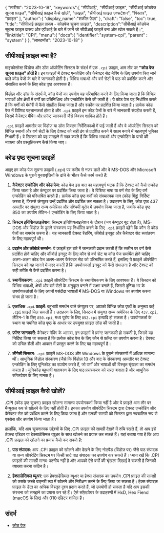 {
"तारीख": "2023-10-18",
   "keywords":[
"सीपीआई",
"सीपीआई फ़ाइल",
"सीपीआई कोडपेज सूचना फ़ाइल",
"सीपीआई फ़ाइल कैसे खोलें",
"फ़ाइल",
"सीपीआई फ़ाइल एक्सटेंशन",
"विस्तार",
"फ़ाइल"
],
   "author":{
"display_name":"शकील फ़ैज़"
},
"draft": "false",
"toc": true,
"title": "सीपीआई फ़ाइल प्रारूप - कोडपेज सूचना फ़ाइल",
   "description":"सीपीआई कोडपेज सूचना फ़ाइल प्रारूप और एपीआई के बारे में जानें जो सीपीआई फाइलें बना और खोल सकते हैं।",
"linktitle": "CPI",
   "menu":{
      "docs":{
         "identifier":"system-cpi",
"parent" : "system"
}
},
"लास्टमॉड": "2023-10-18"
}

## सीपीआई फ़ाइल क्या है?

माइक्रोसॉफ्ट विंडोज और डॉस ऑपरेटिंग सिस्टम के संदर्भ में एक `.cpi` फ़ाइल, आम तौर पर **"कोड पेज सूचना फ़ाइल" होती है।** इन फ़ाइलों में टेक्स्ट एन्कोडिंग और कैरेक्टर सेट मैपिंग के लिए उपयोग किए जाने वाले कोड पेजों के बारे में जानकारी होती है। विभिन्न भाषाओं और वर्ण सेटों में पाठ को प्रदर्शित करने और संसाधित करने के लिए कोड पृष्ठ आवश्यक हैं।

विंडोज़ और डॉस के संदर्भ में, कोड पेजों का उपयोग यह परिभाषित करने के लिए किया जाता है कि विभिन्न भाषाओं और क्षेत्रों में वर्णों का प्रतिनिधित्व और एन्कोडिंग कैसे की जाती है। ये कोड पेज यह निर्धारित करते हैं कि वर्णों को मेमोरी में कैसे संग्रहीत किया जाता है और स्क्रीन पर प्रदर्शित किया जाता है। प्रत्येक कोड पेज में विशिष्ट पहचानकर्ता होता है और `.cpi` फ़ाइलें इन कोड पेजों के बारे में जानकारी संग्रहीत करती हैं, जिसमें कैरेक्टर मैपिंग और फ़ॉन्ट जानकारी जैसे विवरण शामिल होते हैं।

`.cpi` फ़ाइलें आमतौर पर विंडोज़ या डॉस सिस्टम निर्देशिकाओं में पाई जाती हैं और वे ऑपरेटिंग सिस्टम को विभिन्न स्थानों और वर्ण सेटों के लिए टेक्स्ट को सही ढंग से प्रदर्शित करने में सक्षम बनाने में महत्वपूर्ण भूमिका निभाती हैं। वे सिस्टम को यह समझने में मदद करते हैं कि विभिन्न भाषाओं और एन्कोडिंग के पात्रों की व्याख्या और प्रस्तुतिकरण कैसे किया जाए।

## कोड पृष्ठ सूचना फ़ाइलें

आइए हम कोड पेज सूचना फ़ाइलों (.cpi) पर करीब से नज़र डालें और वे MS-DOS और Microsoft Windows के पुराने पुनरावृत्तियों के ढांचे के भीतर कैसे कार्य करते हैं:

1. **कैरेक्टर एन्कोडिंग और कोड पेज**: कोड पेज इस बात का महत्वपूर्ण घटक हैं कि टेक्स्ट को कैसे एन्कोड किया जाता है और कंप्यूटर पर प्रदर्शित किया जाता है। वे विशिष्ट भाषा या वर्ण सेट के लिए वर्ण एन्कोडिंग को परिभाषित करते हैं। प्रत्येक कोड पृष्ठ वर्णों को संख्यात्मक मान (कोड बिंदु) निर्दिष्ट करता है, जिससे कंप्यूटर उन्हें प्रदर्शित और प्रदर्शित कर सकता है। उदाहरण के लिए, कोड पृष्ठ 437 आमतौर पर संयुक्त राज्य अमेरिका और पश्चिमी यूरोप में उपयोग किया जाता है, जबकि कोड पृष्ठ 850 का उपयोग लैटिन-1 एन्कोडिंग के लिए किया जाता है।
    







2. **सिस्टम इनिशियलाइज़ेशन**: सिस्टम इनिशियलाइज़ेशन के दौरान (जब कंप्यूटर बूट होता है), MS-DOS और विंडोज़ के पुराने संस्करण यह निर्धारित करने के लिए `.cpi` फ़ाइलें पढ़ेंगे कि कौन से कोड पेजों का समर्थन करना है। यह जानकारी टेक्स्ट रेंडरिंग, कीबोर्ड इनपुट और कैरेक्टर सेट रूपांतरण के लिए महत्वपूर्ण थी।
    







3. **प्रदर्शन और कीबोर्ड समर्थन**: ये फ़ाइलें इस बारे में जानकारी प्रदान करती हैं कि स्क्रीन पर वर्ण कैसे प्रदर्शित होने चाहिए और कीबोर्ड इनपुट के लिए कौन से वर्ण सेट या कोड पेज समर्थित होने चाहिए। अलग-अलग कोड पेज अलग-अलग कैरेक्टर सेट को परिभाषित करते हैं, इसलिए ये फ़ाइलें ऑपरेटिंग सिस्टम को यह जानने में मदद करती हैं कि उपयोगकर्ता इनपुट को कैसे संभालना है और टेक्स्ट को सही तरीके से कैसे प्रदर्शित करना है।
    







4. **स्थानीयकरण**: `.cpi` फ़ाइलें ऑपरेटिंग सिस्टम के स्थानीयकरण के लिए आवश्यक हैं। वे सिस्टम को विभिन्न भाषाओं, क्षेत्रों और वर्ण सेटों के अनुकूल बनाने में सक्षम बनाते हैं, जिससे दुनिया भर के उपयोगकर्ताओं के लिए अपनी पसंदीदा भाषाओं में MS-DOS या Windows का उपयोग करना संभव हो जाता है।
    







5. **एकाधिक `.cpi` फ़ाइलें**: बहुभाषी समर्थन वाले कंप्यूटर पर, आपको विभिन्न कोड पृष्ठों के अनुरूप कई `.cpi` फ़ाइलें मिल सकती हैं। उदाहरण के लिए, सिस्टम में संयुक्त राज्य अमेरिका के लिए `437.cpi`, लैटिन-1 के लिए `850.cpi`, मध्य यूरोप के लिए `852.cpi` इत्यादि हो सकता है। उपयोगकर्ता के स्थान या चयनित कोड पृष्ठ के आधार पर उपयुक्त फ़ाइल लोड की जाती है।
    







6. **फ़ॉन्ट जानकारी**: कैरेक्टर मैपिंग के अलावा, इन फ़ाइलों में फ़ॉन्ट जानकारी हो सकती है, जिसमें यह निर्दिष्ट किया जा सकता है कि प्रत्येक कोड पेज के लिए कौन से फ़ॉन्ट का उपयोग करना है। टेक्स्ट को उचित शैली और आकार में प्रस्तुत करने के लिए यह महत्वपूर्ण है।
    







7. **लीगेसी सिस्टम**: `.cpi` फ़ाइलें MS-DOS और Windows के पुराने संस्करणों में अधिक सामान्य थीं। आधुनिक विंडोज़ संस्करण (जैसे कि विंडोज़ 10 और बाद के संस्करण) आमतौर पर टेक्स्ट एन्कोडिंग के लिए यूनिकोड का उपयोग करते हैं, जो वर्णों और भाषाओं की विस्तृत श्रृंखला का समर्थन करता है। यूनिकोड बहुभाषी वातावरण के लिए पाठ प्रसंस्करण को सरल बनाता है और आधुनिक सॉफ्टवेयर के लिए मानक है।

## सीपीआई फ़ाइल कैसे खोलें?

.CPI (कोड पृष्ठ सूचना) फ़ाइल खोलना सामान्य उपयोगकर्ता क्रिया नहीं है और ये फ़ाइलें आम तौर पर मैन्युअल रूप से खोलने के लिए नहीं होती हैं। इनका उपयोग ऑपरेटिंग सिस्टम द्वारा टेक्स्ट एन्कोडिंग और कैरेक्टर सेट को प्रबंधित करने के लिए किया जाता है और उनकी सामग्री को सिस्टम द्वारा स्वचालित रूप से एक्सेस और उपयोग किया जाता है।

हालाँकि, यदि आप सूचनात्मक उद्देश्यों के लिए .CPI फ़ाइल की सामग्री देखने में रुचि रखते हैं, तो आप इसे टेक्स्ट एडिटर या हेक्साडेसिमल व्यूअर के साथ खोलने का प्रयास कर सकते हैं। यहां बताया गया है कि आप .CPI फ़ाइल को खोलने का प्रयास कैसे कर सकते हैं:

1. **पाठ संपादक**: आप .CPI फ़ाइल को खोलने और देखने के लिए नोटपैड (विंडोज़ पर) जैसे पाठ संपादक या अन्य ऑपरेटिंग सिस्टम पर किसी सादे पाठ संपादक का उपयोग कर सकते हैं। ध्यान रखें कि .CPI फ़ाइलों की सामग्री मानव-पठनीय नहीं है और आपको ऐसे वर्णों की श्रृंखला दिखाई दे सकती है जिनकी व्याख्या करना कठिन है।
    







2. **हेक्साडेसिमल व्यूअर**: एक हेक्साडेसिमल व्यूअर या हेक्स संपादक का उपयोग .CPI फ़ाइल की सामग्री को उसके कच्चे बाइनरी रूप में खोलने और निरीक्षण करने के लिए किया जा सकता है। हेक्स संपादक फ़ाइल के डेटा का अधिक विस्तृत दृश्य प्रदान करते हैं, जो उपयोगी हो सकता है यदि आप इसकी संरचना को समझने का प्रयास कर रहे हैं। ऐसे सॉफ़्टवेयर के उदाहरणों में HxD, Hex Fiend (macOS के लिए) और 010 एडिटर शामिल हैं।

## संदर्भ
* [कोड पेज](https://en.wikipedia.org/wiki/Code_page)

